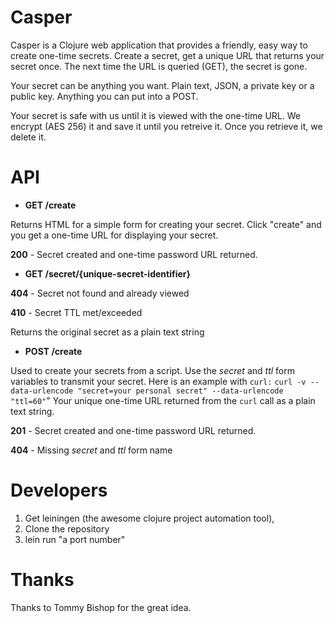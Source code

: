 Casper
======
Casper is a Clojure web application that provides a friendly, easy way to create one-time secrets.  Create a secret, get a unique URL that returns your secret once.  The next time the URL is queried (GET), the secret is gone.

Your secret can be anything you want.  Plain text, JSON, a private key or a public key.  Anything you can put into a POST.

Your secret is safe with us until it is viewed with the one-time URL.  We encrypt (AES 256) it and save it until you retreive it.  Once you retrieve it, we delete it.

API
===

* **GET /create** 

Returns HTML for a simple form for creating your secret.  Click "create" and you get a one-time URL for displaying your secret.

**200** - Secret created and one-time password URL returned.

* **GET /secret/{unique-secret-identifier}** 

**404** - Secret not found and already viewed

**410** - Secret TTL met/exceeded

Returns the original secret as a plain text string

* **POST /create**

Used to create your secrets from a script.  Use the *secret* and *ttl* form variables to transmit your secret. Here is an example with `curl:` `curl -v --data-urlencode "secret=your personal secret" --data-urlencode "ttl=60"`" Your unique one-time URL returned from the `curl` call as a plain text string.

**201** - Secret created and one-time password URL returned.

**404** - Missing *secret* and *ttl* form name


Developers
==========
1. Get leiningen (the awesome clojure project automation tool), 
2. Clone the repository
3. lein run "a port number"

Thanks
======
Thanks to Tommy Bishop for the great idea.



